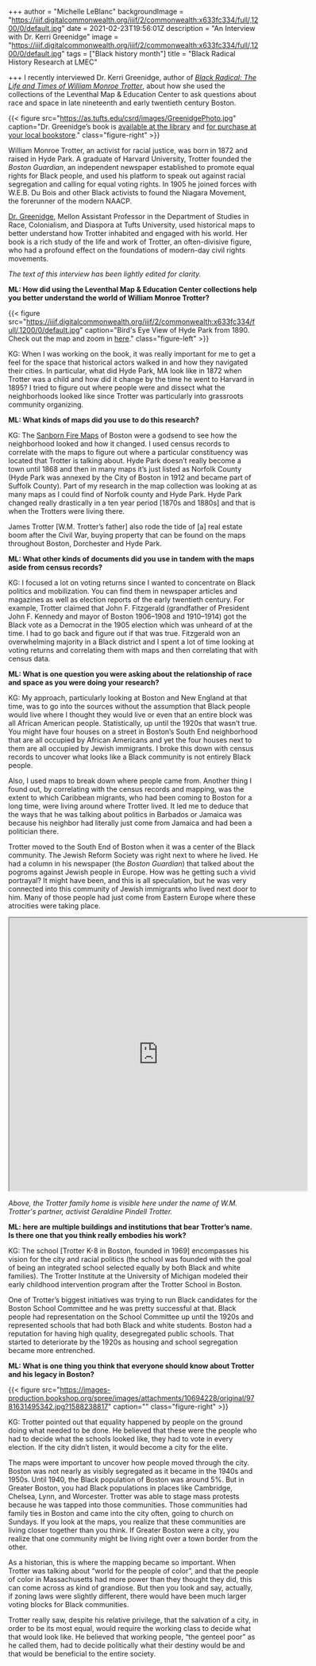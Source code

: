 +++
author = "Michelle LeBlanc"
backgroundImage = "https://iiif.digitalcommonwealth.org/iiif/2/commonwealth:x633fc334/full/,1200/0/default.jpg"
date = 2021-02-23T19:56:01Z
description = "An Interview with Dr. Kerri Greenidge"
image = "https://iiif.digitalcommonwealth.org/iiif/2/commonwealth:x633fc334/full/,1200/0/default.jpg"
tags = ["Black history month"]
title = "Black Radical History Research at LMEC"

+++
I recently interviewed Dr. Kerri Greenidge, author of [_Black Radical: The Life and Times of William Monroe Trotter_](https://bpl.bibliocommons.com/item/show/7651404075), about how she used the collections of the Leventhal Map & Education Center to ask questions about race and space in late nineteenth and early twentieth century Boston.

{{< figure src="https://as.tufts.edu/csrd/images/GreenidgePhoto.jpg" caption="Dr. Greenidge’s book is [available at the library](https://bpl.bibliocommons.com/item/show/7651404075) and [for purchase at your local bookstore](https://bookshop.org/books/black-radical-the-life-and-times-of-william-monroe-trotter/9781631495342)." class="figure-right" >}}

William Monroe Trotter, an activist for racial justice, was born in 1872 and raised in Hyde Park. A graduate of Harvard University, Trotter founded the _Boston Guardian_, an independent newspaper established to promote equal rights for Black people, and used his platform to speak out against racial segregation and calling for equal voting rights. In 1905 he joined forces with W.E.B. Du Bois and other Black activists to found the Niagara Movement, the forerunner of the modern NAACP.

[Dr. Greenidge](https://as.tufts.edu/people/faculty/kerri-greenidge), Mellon Assistant Professor in the Department of Studies in Race, Colonialism, and Diaspora at Tufts University, used historical maps to better understand how Trotter inhabited and engaged with his world. Her book is a rich study of the life and work of Trotter, an often-divisive figure, who had a profound effect on the foundations of modern-day civil rights movements.

_The text of this interview has been lightly edited for clarity._

**ML: How did using the Leventhal Map & Education Center collections help you better understand the world of William Monroe Trotter?**

{{< figure src="https://iiif.digitalcommonwealth.org/iiif/2/commonwealth:x633fc334/full/,1200/0/default.jpg" caption="Bird's Eye View of Hyde Park from 1890. Check out the map and zoom in [here](https://collections.leventhalmap.org/search/commonwealth:x633fc32v)." class="figure-left" >}}

KG: When I was working on the book, it was really important for me to get a feel for the space that historical actors walked in and how they navigated their cities. In particular, what did Hyde Park, MA look like in 1872 when Trotter was a child and how did it change by the time he went to Harvard in 1895? I tried to figure out where people were and dissect what the neighborhoods looked like since Trotter was particularly into grassroots community organizing.

**ML: What kinds of maps did you use to do this research?**

KG: The [Sanborn Fire Maps](https://atlascope.leventhalmap.org/) of Boston were a godsend to see how the neighborhood looked and how it changed. I used census records to correlate with the maps to figure out where a particular constituency was located that Trotter is talking about. Hyde Park doesn’t really become a town until 1868 and then in many maps it’s just listed as Norfolk County (Hyde Park was annexed by the City of Boston in 1912 and became part of Suffolk County). Part of my research in the map collection was looking at as many maps as I could find of Norfolk county and Hyde Park. Hyde Park changed really drastically in a ten year period \[1870s and 1880s\] and that is when the Trotters were living there.

James Trotter \[W.M. Trotter’s father\] also rode the tide of \[a\] real estate boom after the Civil War, buying property that can be found on the maps throughout Boston, Dorchester and Hyde Park.

**ML: What other kinds of documents did you use in tandem with the maps aside from census records?**

KG: I focused a lot on voting returns since I wanted to concentrate on Black politics and mobilization. You can find them in newspaper articles and magazines as well as election reports of the early twentieth century. For example, Trotter claimed that John F. Fitzgerald (grandfather of President John F. Kennedy and mayor of Boston 1906–1908 and 1910–1914) got the Black vote as a Democrat in the 1905 election which was unheard of at the time. I had to go back and figure out if that was true. Fitzgerald won an overwhelming majority in a Black district and I spent a lot of time looking at voting returns and correlating them with maps and then correlating that with census data.

**ML: What is one question you were asking about the relationship of race and space as you were doing your research?**

KG: My approach, particularly looking at Boston and New England at that time, was to go into the sources without the assumption that Black people would live where I thought they would live or even that an entire block was all African American people. Statistically, up until the 1920s that wasn’t true. You might have four houses on a street in Boston’s South End neighborhood that are all occupied by African Americans and yet the four houses next to them are all occupied by Jewish immigrants. I broke this down with census records to uncover what looks like a Black community is not entirely Black people.

Also, I used maps to break down where people came from. Another thing I found out, by correlating with the census records and mapping, was the extent to which Caribbean migrants, who had been coming to Boston for a long time, were living around where Trotter lived. It led me to deduce that the ways that he was talking about politics in Barbados or Jamaica was because his neighbor had literally just come from Jamaica and had been a politician there.

Trotter moved to the South End of Boston when it was a center of the Black community. The Jewish Reform Society was right next to where he lived. He had a column in his newspaper (the _Boston Guardian_) that talked about the pogroms against Jewish people in Europe. How was he getting such a vivid portrayal? It might have been, and this is all speculation, but he was very connected into this community of Jewish immigrants who lived next door to him. Many of those people had just come from Eastern Europe where these atrocities were taking place.

<iframe width="600" height="550" src="https://atlascope.leventhalmap.org/#view:embed$base:000$overlay:39999059011401$zoom:20.00$center:-7910676.648534665,5207987.767339096$mode:glass$pos:385" title="Close-up of a circle of an old map imposed on a modern basemap, with a building at the center labeled with the name Geraldine L. Trotter."></iframe>

_Above, the Trotter family home is visible here under the name of W.M. Trotter's partner, activist Geraldine Pindell Trotter._

**ML: here are multiple buildings and institutions that bear Trotter’s name. Is there one that you think really embodies his work?**

KG: The school \[Trotter K-8 in Boston, founded in 1969\] encompasses his vision for the city and racial politics (the school was founded with the goal of being an integrated school selected equally by both Black and white families). The Trotter Institute at the University of Michigan modeled their early childhood intervention program after the Trotter School in Boston.

One of Trotter’s biggest initiatives was trying to run Black candidates for the Boston School Committee and he was pretty successful at that. Black people had representation on the School Committee up until the 1920s and represented schools that had both Black and white students.  Boston had a reputation for having high quality, desegregated public schools. That started to deteriorate by the 1920s as housing and school segregation became more entrenched.

**ML: What is one thing you think that everyone should know about Trotter and his legacy in Boston?**

{{< figure src="https://images-production.bookshop.org/spree/images/attachments/10694228/original/9781631495342.jpg?1588238817" caption="" class="figure-right" >}}

KG: Trotter pointed out that equality happened by people on the ground doing what needed to be done. He believed that these were the people who had to decide what the schools looked like, they had to vote in every election. If the city didn’t listen, it would become a city for the elite.

The maps were important to uncover how people moved through the city. Boston was not nearly as visibly segregated as it became in the 1940s and 1950s.  Until 1940, the Black population of Boston was around 5%. But in Greater Boston, you had Black populations in places like Cambridge, Chelsea, Lynn, and Worcester.  Trotter was able to stage mass protests because he was tapped into those communities. Those communities had family ties in Boston and came into the city often, going to church on Sundays. If you look at the maps, you realize that these communities are living closer together than you think. If Greater Boston were a city, you realize that one community might be living right over a town border from the other.

As a historian, this is where the mapping became so important. When Trotter was talking about “world for the people of color”, and that the people of color in Massachusetts had more power than they thought they did, this can come across as kind of grandiose.  But then you look and say, actually, if zoning laws were slightly different, there would have been much larger voting blocks for Black communities.

Trotter really saw, despite his relative privilege, that the salvation of a city, in order to be its most equal, would require the working class to decide what that would look like. He believed that working people, “the genteel poor” as he called them, had to decide politically what their destiny would be and that would be beneficial to the entire society.